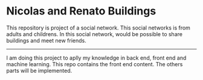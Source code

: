 # Nicolas and Renato Buildings
This repository is project of a social network.
This social networks is from adults and childrens.
In this social network, would be possible to share buildings and meet new friends.

----

I am doing this project to aplly my knowledge in back end, front end and machine learning.
This repo contains the front end content. The others parts will be implemented.
